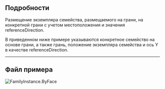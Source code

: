 ## Подробности
Размещение экземпляра семейства, размещаемого на грани, на конкретной грани с учетом местоположения и значения referenceDirection.

В приведенном ниже примере указываются конкретное семейство на основе грани, а также грань, положение экземпляра семейства и ось Y в качестве referenceDirection.

___
## Файл примера

![FamilyInstance.ByFace](./Revit.Elements.FamilyInstance.ByFace_img.jpg)
